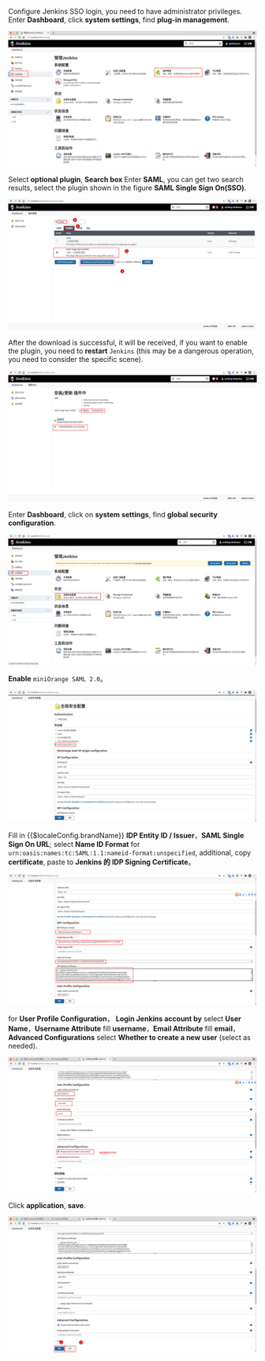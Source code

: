 <IntegrationDetailCard title="Configure Jenkins SSO Login">

Configure Jenkins SSO login, you need to have administrator privileges. Enter **Dashboard**, click **system settings**, find **plug-in management**.

<img src="../../images/integration/jenkins/2-1.png" class="md-img-padding" />

Select **optional plugin**, **Search box** Enter **SAML**, you can get two search results, select the plugin shown in the figure **SAML Single Sign On(SSO)**.

<img src="../../images/integration/jenkins/2-2.png" class="md-img-padding" />

After the download is successful, it will be received, if you want to enable the plugin, you need to **restart** `Jenkins` (this may be a dangerous operation, you need to consider the specific scene).

<img src="../../images/integration/jenkins/2-3.png" class="md-img-padding" />

Enter **Dashboard**, click on **system settings**, find **global security configuration**.

<img src="../../images/integration/jenkins/2-4.png" class="md-img-padding" />

**Enable** `miniOrange SAML 2.0`。

<img src="../../images/integration/jenkins/2-5.png" class="md-img-padding" />

Fill in {{$localeConfig.brandName}} **IDP Entity ID / Issuer**，**SAML Single Sign On URL**; select **Name ID Format** for `urn:oasis:names:tc:SAML:1.1:nameid-format:unspecified`, additional, copy **certificate**, paste to **Jenkins 的 IDP Signing Certificate**。

<img src="../../images/integration/jenkins/2-6.png" class="md-img-padding" />

for **User Profile Configuration**， **Login Jenkins account by** select **User Name**，**Username Attribute** fill **username**，**Email Attribute** fill **email**， **Advanced Configurations** select **Whether to create a new user** (select as needed).

<img src="../../images/integration/jenkins/2-7.png" class="md-img-padding" />

Click **application**, **save**.

<img src="../../images/integration/jenkins/2-8.png" class="md-img-padding" />

</IntegrationDetailCard>
